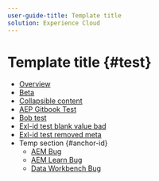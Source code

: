 ```yaml
---
user-guide-title: Template title
solution: Experience Cloud
---
```


# Template title {#test}

+ [Overview](toc-overview.md)
+ [Beta](beta.md)
+ [Collapsible content](collapsible-content.md)
+ [AEP Gitbook Test](gitbook.md)
+ [Bob test](BOB-TEST/newfile-1.md)
+ [Exl-id test blank value bad](exlid-test-blank.md)
+ [Exl-id test removed meta](exlid-test-none.md)
+ Temp section {#anchor-id}
  + [AEM Bug](aembug.md)
  + [AEM Learn Bug](aemlearnbug.md)
  + [Data Workbench Bug](dwbbug.md)

<!--


Articles must be added to this TOC file in order to render.

Use this list format to specify links to articles and section headings that expand and collapse in the left rail of the user guide.

An article link CANNOT be used as a section heading.
-->
